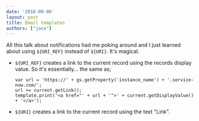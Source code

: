 ```yaml
---
date: '2018-09-06'
layout: post
title: Email templates
authors: ["jace"]
---
```


All this talk about notifications had me poking around and I just
learned about using `${URI_REF}` instead of `${URI}`. It's magical.

-   `${URI_REF}` creates a link to the current record using the records
    display value. So it's essentially... the same as;

    ``` {.js}
    var url = 'https://' + gs.getProperty('instance_name') + '.service-now.com/';
    url += current.getLink();
    template.print('<a href="' + url + '">' + current.getDisplayValue() + '</a>');
    ```

-   `${URI}` creates a link to the current record using the text "Link".
